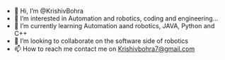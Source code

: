 - 👋 Hi, I’m @KrishivBohra
- 👀 I’m interested in Automation and robotics, coding and engineering...
- 🌱 I’m currently learning Automation aand robotics, JAVA, Python and C++
- 💞️ I’m looking to collaborate on the software side of robotics
- 📫 How to reach me contact me on Krishivbohra7@gmail.com

<!---
KrishivBohra/KrishivBohra is a ✨ special ✨ repository because its `README.md` (this file) appears on your GitHub profile.
You can click the Preview link to take a look at your changes.
--->
